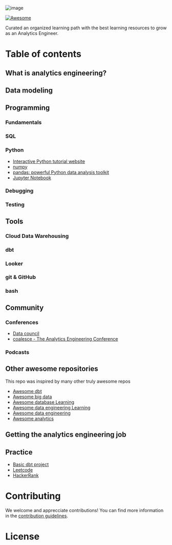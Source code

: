 ![image](https://user-images.githubusercontent.com/4315804/144508962-3bebbc56-12cd-47d6-85d8-017ea5c58aea.png)

[![Awesome](https://awesome.re/badge-flat.svg)](https://awesome.re)

Curated an organized learning path with the best learning resources to grow as an Analytics Engineer. 

# Table of contents

## What is analytics engineering? 

## Data modeling 

## Programming
### Fundamentals 
### SQL
### Python
- [Interactive Python tutorial website](http://www.learnpython.org/)
- [numpy](http://www.numpy.org/) 
- [pandas: powerful Python data analysis toolkit](https://github.com/pandas-dev/pandas)
- [Jupyter Notebook](https://jupyter.org/)
### Debugging 
### Testing 

## Tools 
### Cloud Data Warehousing 
### dbt
### Looker
### git & GitHub
### bash

## Community
### Conferences
- [Data council](https://www.datacouncil.ai/why-attend)
- [coalesce - The Analytics Engineering Conference](https://coalesce.getdbt.com/)

### Podcasts


## Other awesome repositories
This repo was inspired by many other truly awesome repos
- [Awesome dbt](https://github.com/Hiflylabs/awesome-dbt)
- [Awesome big data](https://github.com/0xnr/awesome-bigdata)
- [Awesome database Learning](https://github.com/pingcap/awesome-database-learning)
- [Awesome data engineering Learning](https://github.com/snird/awesome-data-engineering-learning)
- [Awesome data engineering](https://github.com/igorbarinov/awesome-data-engineering)
- [Awesome analytics](https://github.com/0xnr/awesome-analytics)

## Getting the analytics engineering job

## Practice
- [Basic dbt project](https://github.com/Victoriapm/dbt-basics-workshop)
- [Leetcode](https://leetcode.com/)
- [HackerRank](https://www.hackerrank.com/)


# Contributing
We welcome and apprecciate contributions! You can find more information in the [contribution guidelines](contributing.md).

# License
